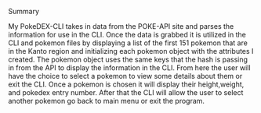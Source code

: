 Summary

My PokeDEX-CLI takes in data from the POKE-API site and parses the information for use in the CLI. Once the data is grabbed it is utilized in the CLI and pokemon files by displaying a list of the first 151 pokemon that are in the Kanto region and initializing each pokemon object with the attributes I created. The pokemon object uses the same keys that the hash is passing in from the API to display the information in the CLI. From here the user will have the choice to select a pokemon to view some details about them or exit the CLI. Once a pokemon is chosen it will display their height,weight, and pokedex entry number. After that the CLI will allow the user to select another pokemon go back to main menu or exit the program.